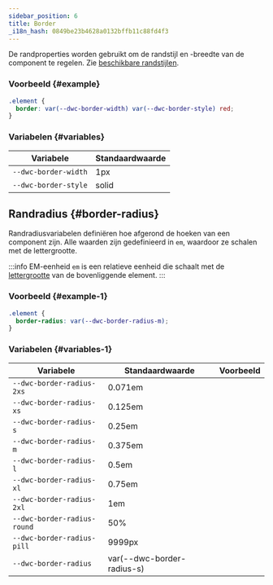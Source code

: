 ```yaml
---
sidebar_position: 6
title: Border
_i18n_hash: 0849be23b4628a0132bffb11c88fd4f3
---
```

De randproperties worden gebruikt om de randstijl en -breedte van de component te regelen. Zie [beschikbare randstijlen](https://developer.mozilla.org/en-US/docs/Web/CSS/border-style).

### Voorbeeld {#example}

```css
.element {
  border: var(--dwc-border-width) var(--dwc-border-style) red;
}
```

### Variabelen {#variables}

| **Variabele**           | **Standaardwaarde** |
|-------------------------|---------------------|
| `--dwc-border-width`    | 1px                 |
| `--dwc-border-style`    | solid               |

## Randradius {#border-radius}

Randradiusvariabelen definiëren hoe afgerond de hoeken van een component zijn. Alle waarden zijn gedefinieerd in `em`, waardoor ze schalen met de lettergrootte.

:::info EM-eenheid
`em` is een relatieve eenheid die schaalt met de [lettergrootte](https://developer.mozilla.org/en-US/docs/Web/CSS/font-size) van de bovenliggende element.
:::

### Voorbeeld {#example-1}

```css
.element {
  border-radius: var(--dwc-border-radius-m);
}
```

### Variabelen {#variables-1}

| **Variabele**                   | **Standaardwaarde**        | **Voorbeeld**                              |
|----------------------------------|------------------------------|--------------------------------------------|
| `--dwc-border-radius-2xs`       | 0.071em                     | <RadiusBox radius="--dwc-border-radius-2xs" /> |
| `--dwc-border-radius-xs`        | 0.125em                     | <RadiusBox radius="--dwc-border-radius-xs" />  |
| `--dwc-border-radius-s`         | 0.25em                      | <RadiusBox radius="--dwc-border-radius-s" />   |
| `--dwc-border-radius-m`         | 0.375em                     | <RadiusBox radius="--dwc-border-radius-m" />   |
| `--dwc-border-radius-l`         | 0.5em                       | <RadiusBox radius="--dwc-border-radius-l" />   |
| `--dwc-border-radius-xl`        | 0.75em                      | <RadiusBox radius="--dwc-border-radius-xl" />  |
| `--dwc-border-radius-2xl`       | 1em                         | <RadiusBox radius="--dwc-border-radius-2xl" /> |
| `--dwc-border-radius-round`     | 50%                         | <RadiusBox radius="--dwc-border-radius-round" /> |
| `--dwc-border-radius-pill`      | 9999px                      | <RadiusBox radius="--dwc-border-radius-pill" />  |
| `--dwc-border-radius`           | var(--dwc-border-radius-s)  | <RadiusBox radius="--dwc-border-radius" />       |
